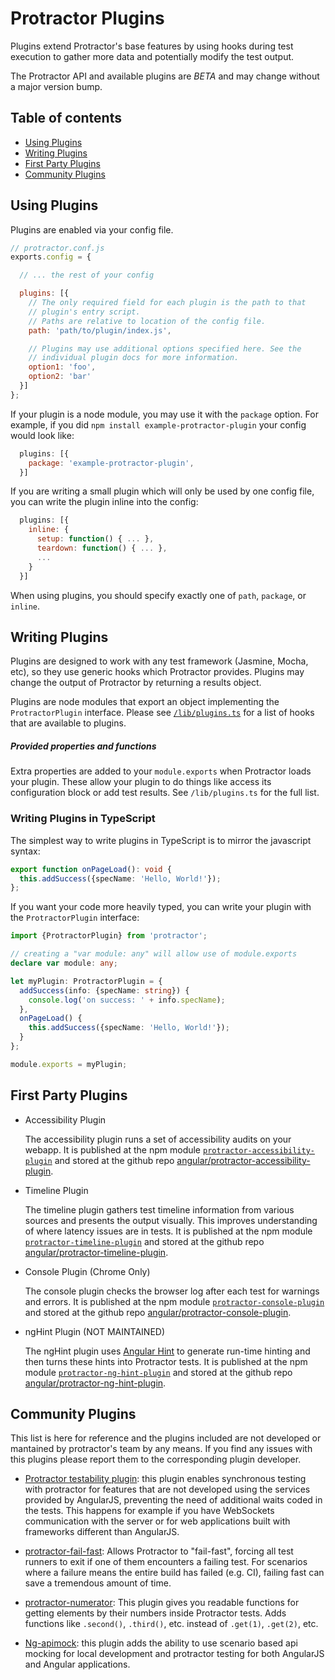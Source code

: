 Protractor Plugins
=================

Plugins extend Protractor's base features by using hooks during test
execution to gather more data and potentially modify the test output.

The Protractor API and available plugins are *BETA* and may change
without a major version bump.

## Table of contents
* [Using Plugins](/docs/plugins.md#using-plugins)
* [Writing Plugins](/docs/plugins.md#writing-plugins)
* [First Party Plugins](/docs/plugins.md#first-party-plugins)
* [Community Plugins](/docs/plugins.md#community-plugins)

Using Plugins
-------------

Plugins are enabled via your config file.

```javascript
// protractor.conf.js
exports.config = {

  // ... the rest of your config

  plugins: [{
    // The only required field for each plugin is the path to that
    // plugin's entry script.
    // Paths are relative to location of the config file.
    path: 'path/to/plugin/index.js',

    // Plugins may use additional options specified here. See the
    // individual plugin docs for more information.
    option1: 'foo',
    option2: 'bar'
  }]
};
```

If your plugin is a node module, you may use it with the `package` option. For
example, if you did `npm install example-protractor-plugin` your config would
look like:

```javascript
  plugins: [{
    package: 'example-protractor-plugin',
  }]
```

If you are writing a small plugin which will only be used by one config file,
you can write the plugin inline into the config:

```javascript
  plugins: [{
    inline: {
      setup: function() { ... },
      teardown: function() { ... },
      ...
    }
  }]
```

When using plugins, you should specify exactly one of `path`, `package`, or
`inline`.

Writing Plugins
---------------

Plugins are designed to work with any test framework (Jasmine, Mocha, etc),
so they use generic hooks which Protractor provides. Plugins may change
the output of Protractor by returning a results object.

Plugins are node modules that export an object implementing the
`ProtractorPlugin` interface.  Please see [`/lib/plugins.ts`](
/lib/plugins.ts#L25) for a list of hooks that are available to plugins.

##### Provided properties and functions

Extra properties are added to your `module.exports` when Protractor loads your
plugin.  These allow your plugin to do things like access its configuration
block or add test results.  See `/lib/plugins.ts` for the full list.

### Writing Plugins in TypeScript

The simplest way to write plugins in TypeScript is to mirror the javascript
syntax:

```typescript
export function onPageLoad(): void {
  this.addSuccess({specName: 'Hello, World!'});
};
```

If you want your code more heavily typed, you can write your plugin with
the `ProtractorPlugin` interface:

```typescript
import {ProtractorPlugin} from 'protractor';

// creating a "var module: any" will allow use of module.exports
declare var module: any;

let myPlugin: ProtractorPlugin = {
  addSuccess(info: {specName: string}) {
    console.log('on success: ' + info.specName);
  },
  onPageLoad() {
    this.addSuccess({specName: 'Hello, World!'});
  }
};

module.exports = myPlugin;

```


First Party Plugins
-------------------

* Accessibility Plugin

  The accessibility plugin runs a set of accessibility audits on your webapp.
  It is published at the npm module [`protractor-accessibility-plugin`](https://www.npmjs.com/package/protractor-accessibility-plugin) and stored at
  the github repo [angular/protractor-accessibility-plugin](https://github.com/angular/protractor-accessibility-plugin).

* Timeline Plugin

  The timeline plugin gathers test timeline information from various sources and
  presents the output visually.  This improves understanding of where latency
  issues are in tests.  It is published at the npm module
  [`protractor-timeline-plugin`](https://www.npmjs.com/package/protractor-timeline-plugin) and stored at the
  github repo [angular/protractor-timeline-plugin](https://github.com/angular/protractor-timeline-plugin).

* Console Plugin (Chrome Only)

  The console plugin checks the browser log after each test for warnings and
  errors.  It is published at the npm module [`protractor-console-plugin`](https://www.npmjs.com/package/protractor-console-plugin) and stored at the
  github repo [angular/protractor-console-plugin](https://github.com/angular/protractor-console-plugin).

* ngHint Plugin (NOT MAINTAINED)

  The ngHint plugin uses [Angular Hint](https://github.com/angular/angular-hint)
  to generate run-time hinting and then turns these hints into Protractor tests.
  It is published at the npm module [`protractor-ng-hint-plugin`](https://www.npmjs.com/package/protractor-ng-hint-plugin) and stored at the
  github repo [angular/protractor-ng-hint-plugin](https://github.com/angular/protractor-ng-hint-plugin).

Community Plugins
-----------------

This list is here for reference and the plugins included are not developed or
mantained by protractor's team by any means. If you find any issues with this
plugins please report them to the corresponding plugin developer.

* [Protractor testability plugin](https://github.com/alfonso-presa/protractor-testability-plugin): this plugin enables synchronous testing with protractor for features that are not developed using the services provided by AngularJS, preventing the need of additional waits coded in the tests. This happens for example if you have WebSockets communication with the server or for web applications built with frameworks different than AngularJS.

* [protractor-fail-fast](https://github.com/Updater/protractor-fail-fast): Allows Protractor to "fail-fast", forcing all test runners to exit if one of them encounters a failing test. For scenarios where a failure means the entire build has failed (e.g. CI), failing fast can save a tremendous amount of time.

* [protractor-numerator](https://github.com/Marketionist/protractor-numerator): This plugin gives you readable functions for getting elements by their numbers inside Protractor tests. Adds functions like `.second()`, `.third()`, etc. instead of `.get(1)`, `.get(2)`, etc.

* [Ng-apimock](https://github.com/mdasberg/ng-apimock): this plugin adds the ability to use scenario based api mocking for local development and protractor testing for both AngularJS and Angular applications.
